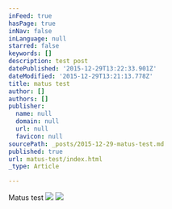 ```yaml
---
inFeed: true
hasPage: true
inNav: false
inLanguage: null
starred: false
keywords: []
description: test post
datePublished: '2015-12-29T13:22:33.901Z'
dateModified: '2015-12-29T13:21:13.778Z'
title: matus test
author: []
authors: []
publisher:
  name: null
  domain: null
  url: null
  favicon: null
sourcePath: _posts/2015-12-29-matus-test.md
published: true
url: matus-test/index.html
_type: Article

---
```

Matus test
![](https://the-grid-user-content.s3-us-west-2.amazonaws.com/6a0e165a-d782-4cf1-a2a9-90003827c741.JPG)
![](https://the-grid-user-content.s3-us-west-2.amazonaws.com/97e268f0-852d-4433-a4e1-e3748e2fa9e1.JPG)
